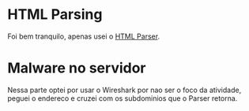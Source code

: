 

# HTML Parsing

Foi bem tranquilo, apenas usei o [HTML Parser](parsing_html.sh).

# Malware no servidor

Nessa parte optei por usar o Wireshark por nao ser o foco da atividade, peguei o endereco e cruzei com os subdominios que o Parser retorna.
